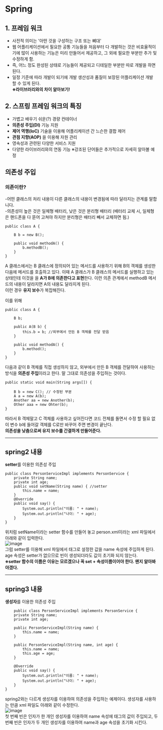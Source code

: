 # **Spring**

## **1. 프레임 워크**

* 사전적 의미는 '아떤 것을 구성하는 구조 또는 뼈대'  
* 웹 어플리케이션에서 필요한 공통 기능들을 처음부터 다 개발하는 것은 비효율적이기에 많이 사용하는 기능은 미리 만들어서 제공하고, 그 외에 필요한 부분만 추가 및 수정하게 함.   
* 즉, 어느 정도 완성된 상태로 기능들이 제공되고 디테일한 부분만 따로 개발을 하면 된다.   
* 일정 기준에 따라 개발이 되기에 개발 생산성과 품질이 보장된 어플리케이션 개발 할 수 있게 된다.   
**※라이브러리와의 차이 알아보기!**   
   
## **2. 스프링 프레임 워크의 특징**

* 가볍고 배우기 쉬운(?) 경량 컨테이너   
* **의존성 주입(DI)** 기능 지원   
* **제어 역행(IoC)** 기술을 이용해 어플리케이션 간 느슨한 결합 제어   
* **관점 지향(AOP)** 을 이용해 자원 관리   
* 영속성과 관련된 다양한 서비스 지원   
* 다양한 라이브러리와의 연동 기능
※강조된 단어들은 추가적으로 자세히 알아볼 예정   
   

   
## **의존성 주입**

### **의존이란?**
-어떤 클래스의 처리 내용이 다른 클래스의 내용이 변경됨에 따라 달라지는 관계를 말합니다.  
-의존성이 높은 것은 일체형 배터리, 낮은 것은 분리형 배터리 (배터리 교체 시, 일체형은 핸드폰을 다 뜯어 고쳐야 하지만 분리형은 배터리 빼서 교체하면 됨.)    
```
public class A {

    B b = new B();
    
    public void methodA() {
    	b.methodB();
    }
}
```
A 클래스에서는 B 클래스에 정의되어 있는 메서드를 사용하기 위해 B의 객체를 생성한 다음에 메서드를 호출하고 있다. 이때 A 클래스가 B 클래스의 메서드를 실행하고 있는 상태인데 이것을 을 **A가 B에 의존한다고 표현**한다. 이런 의존 관계에서 methodB 메서드의 내용이 달라지면 A의 내용도 달라지게 된다.   
이런 경우 **유지 보수**가 복잡해진다.   

이를 위해   
```
public class A {
    
    B b;
    
    public A(B b) {
    	this.b = b; //외부에서 만든 B 객체를 전달 받음
    }
    
    public void methodA() {
    	b.method();
    }
}
```
다음과 같이 B 객체를 직접 생성하지 않고, 외부에서 만든 B 객체를 전달하여 사용하는 방식을 **의존성 주입**이라고 한다. 말 그대로 의존성을 주입하는 것이다.   
   
```
public static void main(String args[]) {

    B b = new C(); // 수정된 부분
    A a = new A(b);
    Another aa = new Another(b);
    Other aaa = new Ohter(b);
}
```
따라서 B 객체말고 C 객체를 사용하고 싶어진다면 코드 전체를 돌면서 수정 할 필요 없이 변수 b에 들어갈 객체를 C로만 바꾸어 주면 변경이 끝난다.   
**의존성을 낮춤으로써 유지 보수를 간결하게 만들어준다.**
***
## **spring2 내용**
**setter**를 이용한 의존성 주입   
```
public class PersonServiceImpl implements PersonService {
	private String name;
	private int age;
	public void setName(String name) { //setter
		this.name = name;
	}
	@Override
	public void say() {
		System.out.println("이름: " + name);
		System.out.println("나이: " + age);
	}
}
```
위치럼 setName이라는 setter 함수를 만들어 놓고 person.xml이라는 xml 파일에서 아래와 같이 입력한다.   
![image](https://user-images.githubusercontent.com/51132077/85930935-3e50b480-b8fb-11ea-8343-64d22abfc9c3.png)      
그럼 setter를 이용해 xml 파일에서 <value> 태그로 설정한 값을 name 속성에 주입하게 된다. age 속성은 setter가 없으므로 빈이 생성되더라도 값이 초기화 되지 않는다.   
**※setter 함수의 이름은 이유는 모르겠으나 꼭 set + 속성이름이어야 한다. 왠지 알아봐야겠다.**   
***
## **spring3 내용**
**생성자**를 이용한 의존성 주입
```
	public class PersonServiceImpl implements PersonService {
	private String name;
	private int age;
	
	public PersonServiceImpl(String name) {
		this.name = name;
	}
	
	public PersonServiceImpl(String name, int age) {
		this.name = name;
		this.age = age;
	}
	
	@Override
	public void say() {
		System.out.println("이름: " + name);
		System.out.println("나이: " + age);
	}
}
```
spring2와는 다르게 생성자를 이용하여 의존성을 주입하는 예제이다. 생성자를 사용하는 만큼 xml 파일도 아래와 같이 수정한다.   
![image](https://user-images.githubusercontent.com/51132077/85931072-6391f280-b8fc-11ea-8e95-35016738cc03.png)  
첫 번째 빈은 인자가 한 개인 생성자를 이용하여 name 속성에 <value> 태그의 값이 주입되고, 두 번째 빈은 인자가 두 개인 생성자를 이용하여 name과 age 속성을 초기화 시킨다.   
